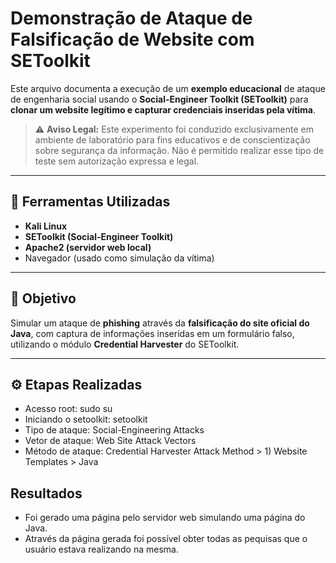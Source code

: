 # Demonstração de Ataque de Falsificação de Website com SEToolkit

Este arquivo documenta a execução de um **exemplo educacional** de ataque de engenharia social usando o **Social-Engineer Toolkit (SEToolkit)** para **clonar um website legítimo e capturar credenciais inseridas pela vítima**.

> ⚠️ **Aviso Legal:** Este experimento foi conduzido exclusivamente em ambiente de laboratório para fins educativos e de conscientização sobre segurança da informação. Não é permitido realizar esse tipo de teste sem autorização expressa e legal.

---

## 🔧 Ferramentas Utilizadas

- **Kali Linux**
- **SEToolkit (Social-Engineer Toolkit)**
- **Apache2 (servidor web local)**
- Navegador (usado como simulação da vítima)

---

## 🎯 Objetivo

Simular um ataque de **phishing** através da **falsificação do site oficial do Java**, com captura de informações inseridas em um formulário falso, utilizando o módulo **Credential Harvester** do SEToolkit.

---

## ⚙️ Etapas Realizadas

- Acesso root: sudo su
- Iniciando o setoolkit: setoolkit
- Tipo de ataque: Social-Engineering Attacks
- Vetor de ataque: Web Site Attack Vectors
- Método de ataque: Credential Harvester Attack Method > 1) Website Templates > Java

## Resultados

- Foi gerado uma página pelo servidor web simulando uma página do Java.
- Através da página gerada foi possível obter todas as pequisas que o usuário estava realizando na mesma. 
